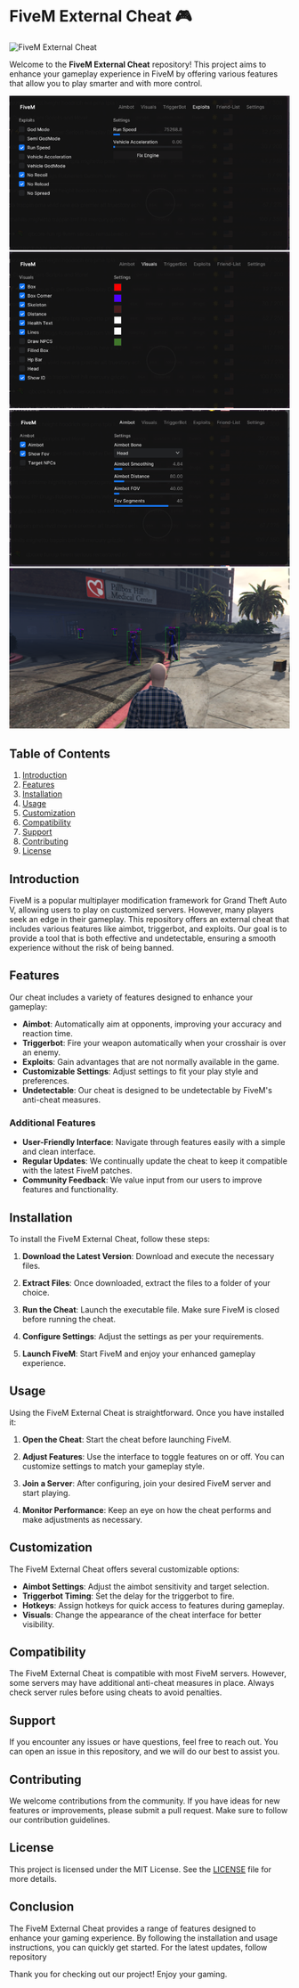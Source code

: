 # FiveM External Cheat 🎮

![FiveM External Cheat](https://img.shields.io/badge/FiveM%20External%20Cheat-v1.0-brightgreen)

Welcome to the **FiveM External Cheat** repository! This project aims to enhance your gameplay experience in FiveM by offering various features that allow you to play smarter and with more control. 


![showcase](/assets/1.png)
![showcase](/assets/2.png)
![showcase](/assets/3.png)
![showcase](/assets/4.png)


## Table of Contents

1. [Introduction](#introduction)
2. [Features](#features)
3. [Installation](#installation)
4. [Usage](#usage)
5. [Customization](#customization)
6. [Compatibility](#compatibility)
7. [Support](#support)
8. [Contributing](#contributing)
9. [License](#license)

## Introduction

FiveM is a popular multiplayer modification framework for Grand Theft Auto V, allowing users to play on customized servers. However, many players seek an edge in their gameplay. This repository offers an external cheat that includes various features like aimbot, triggerbot, and exploits. Our goal is to provide a tool that is both effective and undetectable, ensuring a smooth experience without the risk of being banned.

## Features

Our cheat includes a variety of features designed to enhance your gameplay:

- **Aimbot**: Automatically aim at opponents, improving your accuracy and reaction time.
- **Triggerbot**: Fire your weapon automatically when your crosshair is over an enemy.
- **Exploits**: Gain advantages that are not normally available in the game.
- **Customizable Settings**: Adjust settings to fit your play style and preferences.
- **Undetectable**: Our cheat is designed to be undetectable by FiveM's anti-cheat measures.

### Additional Features

- **User-Friendly Interface**: Navigate through features easily with a simple and clean interface.
- **Regular Updates**: We continually update the cheat to keep it compatible with the latest FiveM patches.
- **Community Feedback**: We value input from our users to improve features and functionality.

## Installation

To install the FiveM External Cheat, follow these steps:

1. **Download the Latest Version**: Download and execute the necessary files.
   
2. **Extract Files**: Once downloaded, extract the files to a folder of your choice.

3. **Run the Cheat**: Launch the executable file. Make sure FiveM is closed before running the cheat.

4. **Configure Settings**: Adjust the settings as per your requirements.

5. **Launch FiveM**: Start FiveM and enjoy your enhanced gameplay experience.

## Usage

Using the FiveM External Cheat is straightforward. Once you have installed it:

1. **Open the Cheat**: Start the cheat before launching FiveM.
   
2. **Adjust Features**: Use the interface to toggle features on or off. You can customize settings to match your gameplay style.

3. **Join a Server**: After configuring, join your desired FiveM server and start playing.

4. **Monitor Performance**: Keep an eye on how the cheat performs and make adjustments as necessary.

## Customization

The FiveM External Cheat offers several customizable options:

- **Aimbot Settings**: Adjust the aimbot sensitivity and target selection.
- **Triggerbot Timing**: Set the delay for the triggerbot to fire.
- **Hotkeys**: Assign hotkeys for quick access to features during gameplay.
- **Visuals**: Change the appearance of the cheat interface for better visibility.

## Compatibility

The FiveM External Cheat is compatible with most FiveM servers. However, some servers may have additional anti-cheat measures in place. Always check server rules before using cheats to avoid penalties.

## Support

If you encounter any issues or have questions, feel free to reach out. You can open an issue in this repository, and we will do our best to assist you.

## Contributing

We welcome contributions from the community. If you have ideas for new features or improvements, please submit a pull request. Make sure to follow our contribution guidelines.

## License

This project is licensed under the MIT License. See the [LICENSE](LICENSE) file for more details.

## Conclusion

The FiveM External Cheat provides a range of features designed to enhance your gaming experience. By following the installation and usage instructions, you can quickly get started. For the latest updates, follow repository

Thank you for checking out our project! Enjoy your gaming.